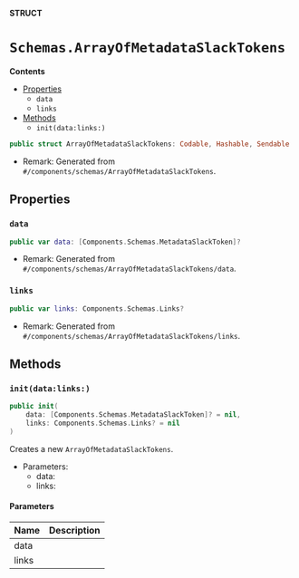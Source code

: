 **STRUCT**

# `Schemas.ArrayOfMetadataSlackTokens`

**Contents**

- [Properties](#properties)
  - `data`
  - `links`
- [Methods](#methods)
  - `init(data:links:)`

```swift
public struct ArrayOfMetadataSlackTokens: Codable, Hashable, Sendable
```

- Remark: Generated from `#/components/schemas/ArrayOfMetadataSlackTokens`.

## Properties
### `data`

```swift
public var data: [Components.Schemas.MetadataSlackToken]?
```

- Remark: Generated from `#/components/schemas/ArrayOfMetadataSlackTokens/data`.

### `links`

```swift
public var links: Components.Schemas.Links?
```

- Remark: Generated from `#/components/schemas/ArrayOfMetadataSlackTokens/links`.

## Methods
### `init(data:links:)`

```swift
public init(
    data: [Components.Schemas.MetadataSlackToken]? = nil,
    links: Components.Schemas.Links? = nil
)
```

Creates a new `ArrayOfMetadataSlackTokens`.

- Parameters:
  - data:
  - links:

#### Parameters

| Name | Description |
| ---- | ----------- |
| data |  |
| links |  |